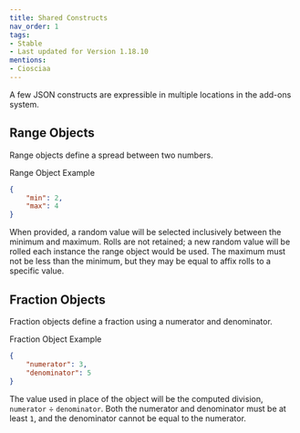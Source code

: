 ```yaml
---
title: Shared Constructs
nav_order: 1
tags:
- Stable
- Last updated for Version 1.18.10
mentions:
- Ciosciaa
---
```


A few JSON constructs are expressible in multiple locations in the add-ons system.

## Range Objects
Range objects define a spread between two numbers.

<CodeHeader>Range Object Example</CodeHeader>

```json
{
	"min": 2,
	"max": 4
}
```

When provided, a random value will be selected inclusively between the minimum and maximum. Rolls are not retained; a new random value will be rolled each instance the range object would be used. The maximum must not be less than the minimum, but they may be equal to affix rolls to a specific value.

## Fraction Objects
Fraction objects define a fraction using a numerator and denominator.

<CodeHeader>Fraction Object Example</CodeHeader>

```json
{
	"numerator": 3,
	"denominator": 5
}
```

The value used in place of the object will be the computed division, `numerator` ÷ `denominator`. Both the numerator and denominator must be at least `1`, and the denominator cannot be equal to the numerator.